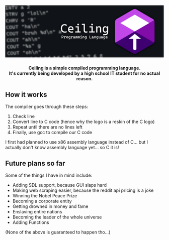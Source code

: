 <h1 align=center><img src="readmeres/Banner.png"></h1>
<p align=center><strong>Ceiling is a simple compiled programming language.<br> It's currently being developed by a high school IT student for no actual reason.</strong></p>

<h2>How it works</h2>
<p>The compiler goes through these steps:</p>
<ol>
  <li>Check line</li>
  <li>Convert line to C code (hence why the logo is a reskin of the C logo)</li>
  <li>Repeat until there are no lines left</li>
  <li>Finally, use gcc to compile our C code</li>
</ol>
<p>I first had planned to use x86 assembly language instead of C... but I actually don't know assembly language yet... so C it is!</p>

<h2>Future plans so far</h2>
<p>Some of the things I have in mind include:</p>
<ul>
  <li>Adding SDL support, because GUI slaps hard</li>
  <li>Making web scraping easier, because the reddit api pricing is a joke</li>
  <li>Winning the Nobel Peace Prize</li>
  <li>Becoming a corporate entity</li>
  <li>Getting drowned in money and fame</li>
  <li>Enslaving entire nations</li>
  <li>Becoming the leader of the whole universe</li>
  <li>Adding Functions</li>
</ul>
<p>(None of the above is guaranteed to happen tho...)</p>
